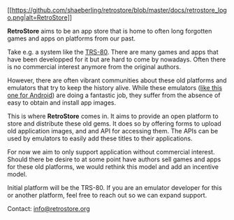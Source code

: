 [[https://github.com/shaeberling/retrostore/blob/master/docs/retrostore_logo.png|alt=RetroStore]]

**RetroStore** aims to be an app store that is home to often long forgotten games and apps on platforms from our past.

Take e.g. a system like the [TRS-80](https://en.wikipedia.org/wiki/TRS-80). There are many games and apps that have been
developped for it but are hard to come by nowadays. Often there is no commercial interest anymore from the original
authors. 

However, there are often vibrant communities about these old platforms and emulators that try to keep the history alive.
While these emulators ([like this one for Android](https://github.com/apuder/TRS-80)) are doing a fantastic job, they
suffer from the absence of easy to obtain and install app images.

This is where **RetroStore** comes in. It aims to provide an open platform to store and distribute these old gems. It
does so by offering forms to upload old application images, and and API for accessing them. The APIs can be used by
emulators to easily add these titles to their applications.

For now we aim to only support application without commercial interest. Should there be desire to at some point have
authors sell games and apps for these old platforms, we would rethink this model and add an incentive model.

Initial platform will be the TRS-80. If you are an emulator developer for this or another platform, feel free to reach
out so we can expand support.

Contact: info@retrostore.org
